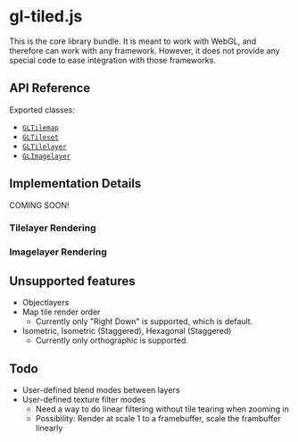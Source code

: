 # gl-tiled.js

This is the core library bundle. It is meant to work with WebGL, and therefore can work with any
framework. However, it does not provide any special code to ease integration with those frameworks.

## API Reference

Exported classes:

- [`GLTilemap`](https://englercj.github.io/gl-tiled/classes/_gltilemap_.gltilemap.html)
- [`GLTileset`](https://englercj.github.io/gl-tiled/classes/_gltileset_.gltileset.html)
- [`GLTilelayer`](https://englercj.github.io/gl-tiled/classes/_gltilelayer_.gltilelayer.html)
- [`GLImagelayer`](https://englercj.github.io/gl-tiled/classes/_glimagelayer_.glimagelayer.html)

## Implementation Details

COMING SOON!

### Tilelayer Rendering

### Imagelayer Rendering

## Unsupported features

- Objectlayers
- Map tile render order
    * Currently only "Right Down" is supported, which is default.
- Isometric, Isometric (Staggered), Hexagonal (Staggered)
    * Currently only orthographic is supported.

## Todo

- User-defined blend modes between layers
- User-defined texture filter modes
    * Need a way to do linear filtering without tile tearing when zooming in
    * Possibility: Render at scale 1 to a framebuffer, scale the frambuffer linearly
